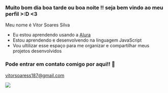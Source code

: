 ### Muito bom dia boa tarde ou boa noite !! seja bem vindo ao meu perfil >:D <3

Meu nome é Vitor Soares Silva

- Eu estou aprendendo usando a [Alura](https://www.alura.com.br)
- Estou aprendendo e desenvolvendo na linguagem JavaScript
- Vou ultilizar esse espaço para me organizar e compartilhar meus projetos desenvolvidos

### Pode entrar em contato comigo por aqui!! 📧

vitorsoaress187@gmail.com


![](https://media1.tenor.com/m/vfSbvF3-EWwAAAAd/weapon-hornet.gif)
